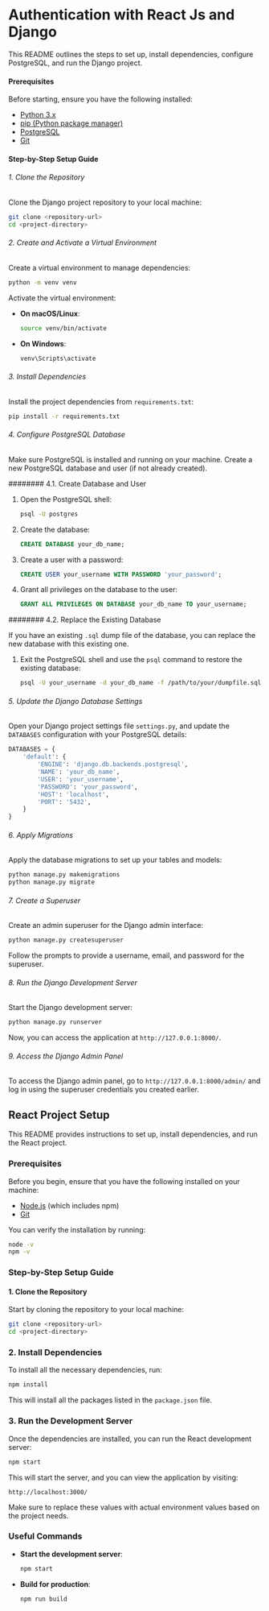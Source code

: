 # Authentication with React Js and Django

This README outlines the steps to set up, install dependencies, configure PostgreSQL, and run the Django project.

#### Prerequisites

Before starting, ensure you have the following installed:

- [Python 3.x](https://www.python.org/downloads/)
- [pip (Python package manager)](https://pip.pypa.io/en/stable/installation/)
- [PostgreSQL](https://www.postgresql.org/download/)
- [Git](https://git-scm.com/book/en/v2/Getting-Started-Installing-Git)

#### Step-by-Step Setup Guide

###### 1. Clone the Repository

Clone the Django project repository to your local machine:

```bash
git clone <repository-url>
cd <project-directory>
```

###### 2. Create and Activate a Virtual Environment

Create a virtual environment to manage dependencies:

```bash
python -m venv venv
```

Activate the virtual environment:

- **On macOS/Linux**:

  ```bash
  source venv/bin/activate
  ```

- **On Windows**:

  ```bash
  venv\Scripts\activate
  ```

###### 3. Install Dependencies

Install the project dependencies from `requirements.txt`:

```bash
pip install -r requirements.txt
```

###### 4. Configure PostgreSQL Database

Make sure PostgreSQL is installed and running on your machine. Create a new PostgreSQL database and user (if not already created).

######## 4.1. Create Database and User

1. Open the PostgreSQL shell:

   ```bash
   psql -U postgres
   ```

2. Create the database:

   ```sql
   CREATE DATABASE your_db_name;
   ```

3. Create a user with a password:

   ```sql
   CREATE USER your_username WITH PASSWORD 'your_password';
   ```

4. Grant all privileges on the database to the user:

   ```sql
   GRANT ALL PRIVILEGES ON DATABASE your_db_name TO your_username;
   ```

######## 4.2. Replace the Existing Database

If you have an existing `.sql` dump file of the database, you can replace the new database with this existing one.

1. Exit the PostgreSQL shell and use the `psql` command to restore the existing database:

   ```bash
   psql -U your_username -d your_db_name -f /path/to/your/dumpfile.sql
   ```

###### 5. Update the Django Database Settings

Open your Django project settings file `settings.py`, and update the `DATABASES` configuration with your PostgreSQL details:

```python
DATABASES = {
    'default': {
        'ENGINE': 'django.db.backends.postgresql',
        'NAME': 'your_db_name',
        'USER': 'your_username',
        'PASSWORD': 'your_password',
        'HOST': 'localhost',
        'PORT': '5432',
    }
}
```

###### 6. Apply Migrations

Apply the database migrations to set up your tables and models:

```bash
python manage.py makemigrations
python manage.py migrate
```

###### 7. Create a Superuser

Create an admin superuser for the Django admin interface:

```bash
python manage.py createsuperuser
```

Follow the prompts to provide a username, email, and password for the superuser.

###### 8. Run the Django Development Server

Start the Django development server:

```bash
python manage.py runserver
```

Now, you can access the application at `http://127.0.0.1:8000/`.

###### 9. Access the Django Admin Panel

To access the Django admin panel, go to `http://127.0.0.1:8000/admin/` and log in using the superuser credentials you created earlier.


## React Project Setup

This README provides instructions to set up, install dependencies, and run the React project.

### Prerequisites

Before you begin, ensure that you have the following installed on your machine:

- [Node.js](https://nodejs.org/en/download/) (which includes npm)
- [Git](https://git-scm.com/book/en/v2/Getting-Started-Installing-Git)

You can verify the installation by running:

```bash
node -v
npm -v
```

### Step-by-Step Setup Guide

#### 1. Clone the Repository

Start by cloning the repository to your local machine:

```bash
git clone <repository-url>
cd <project-directory>
```

### 2. Install Dependencies

To install all the necessary dependencies, run:

```bash
npm install
```

This will install all the packages listed in the `package.json` file.

### 3. Run the Development Server

Once the dependencies are installed, you can run the React development server:

```bash
npm start
```

This will start the server, and you can view the application by visiting:

```
http://localhost:3000/
```

Make sure to replace these values with actual environment values based on the project needs.

### Useful Commands

- **Start the development server**:

  ```bash
  npm start
  ```

- **Build for production**:

  ```bash
  npm run build
  ```

